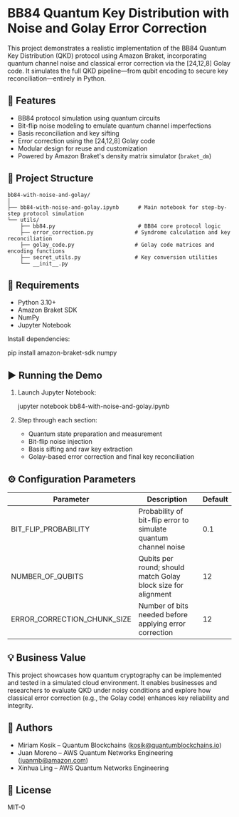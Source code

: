 # BB84 Quantum Key Distribution with Noise and Golay Error Correction

This project demonstrates a realistic implementation of the BB84 Quantum Key Distribution (QKD) protocol using Amazon Braket, incorporating quantum channel noise and classical error correction via the [24,12,8] Golay code. It simulates the full QKD pipeline—from qubit encoding to secure key reconciliation—entirely in Python.

## 🚀 Features

- BB84 protocol simulation using quantum circuits
- Bit-flip noise modeling to emulate quantum channel imperfections
- Basis reconciliation and key sifting
- Error correction using the [24,12,8] Golay code
- Modular design for reuse and customization
- Powered by Amazon Braket's density matrix simulator (`braket_dm`)

## 📁 Project Structure

```
bb84-with-noise-and-golay/
│
├── bb84-with-noise-and-golay.ipynb      # Main notebook for step-by-step protocol simulation
└── utils/
    ├── bb84.py                          # BB84 core protocol logic
    ├── error_correction.py             # Syndrome calculation and key reconciliation
    ├── golay_code.py                   # Golay code matrices and encoding functions
    ├── secret_utils.py                 # Key conversion utilities
    └── __init__.py
```

## 🔧 Requirements

- Python 3.10+
- Amazon Braket SDK
- NumPy
- Jupyter Notebook

Install dependencies:

pip install amazon-braket-sdk numpy

## ▶️ Running the Demo

1. Launch Jupyter Notebook:

   jupyter notebook bb84-with-noise-and-golay.ipynb

2. Step through each section:
   - Quantum state preparation and measurement
   - Bit-flip noise injection
   - Basis sifting and raw key extraction
   - Golay-based error correction and final key reconciliation

## ⚙️ Configuration Parameters

| Parameter                     | Description                                                       | Default |
|------------------------------|-------------------------------------------------------------------|---------|
| BIT_FLIP_PROBABILITY         | Probability of bit-flip error to simulate quantum channel noise   | 0.1     |
| NUMBER_OF_QUBITS             | Qubits per round; should match Golay block size for alignment     | 12      |
| ERROR_CORRECTION_CHUNK_SIZE  | Number of bits needed before applying error correction             | 12      |

## 💡 Business Value

This project showcases how quantum cryptography can be implemented and tested in a simulated cloud environment. It enables businesses and researchers to evaluate QKD under noisy conditions and explore how classical error correction (e.g., the Golay code) enhances key reliability and integrity.

## 👥 Authors

- Miriam Kosik – Quantum Blockchains (kosik@quantumblockchains.io)
- Juan Moreno – AWS Quantum Networks Engineering (juanmb@amazon.com)
- Xinhua Ling – AWS Quantum Networks Engineering

## 📄 License

MIT-0


